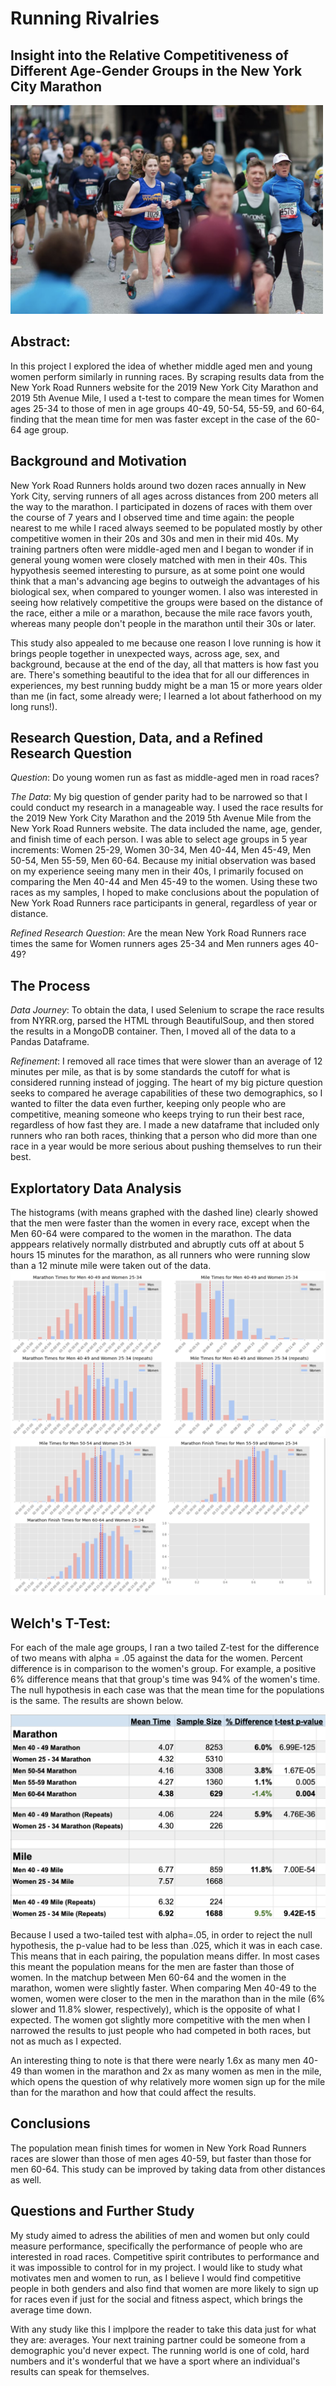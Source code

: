 
# Running Rivalries

## Insight into the Relative Competitiveness of Different Age-Gender Groups in the New York City Marathon

<img src="img/img1.png" width="500">

## Abstract: 

In this project I explored the idea of whether middle aged men and young women perform similarly in running races.  By scraping results data from the New York Road Runners website for the 2019 New York City Marathon and 2019 5th Avenue Mile, I used a t-test to compare the mean times for Women ages 25-34 to those of men in age groups 40-49, 50-54, 55-59, and 60-64, finding that the mean time for men was faster except in the case of the 60-64 age group.


## Background and Motivation
New York Road Runners holds around two dozen races annually in New York City, serving runners of all ages across distances from 200 meters all the way to the marathon.  I participated in dozens of races with them over the course of 7 years and I observed time and time again: the people nearest to me while I raced always seemed to be populated mostly by other competitive women in their 20s and 30s and men in their mid 40s.  My training partners often were middle-aged men and I began to wonder if in general young women were closely matched with men in their 40s. This hypyothesis seemed interesting to pursure, as at some point one would think that a man's advancing age begins to outweigh the advantages of his biological sex, when compared to younger women.  I also was interested in seeing how relatively competitive the groups were based on the distance of the race, either a mile or a marathon, because the mile race favors youth, whereas many people don't people in the marathon until their 30s or later.

This study also appealed to me because one reason I love running is how it brings people together in unexpected ways, across age, sex, and background, because at the end of the day, all that matters is how fast you are.  There's something beautiful to the idea that for all our differences in experiences, my best running buddy might be a man 15 or more years older than me (in fact, some already were; I learned a lot about fatherhood on my long runs!).

## Research Question, Data, and a Refined Research Question

*Question*: Do young women run as fast as middle-aged men in road races?

*The Data*: My big question of gender parity had to be narrowed so that I could conduct my research in a manageable way.  I used the race results for the 2019 New York City Marathon and the 2019 5th Avenue Mile from the New York Road Runners website.  The data included the name, age, gender, and finish time of each person.  I was able to select age groups in 5 year increments: Women 25-29, Women 30-34, Men 40-44, Men 45-49, Men 50-54, Men 55-59, Men 60-64.  Because my initial observation was based on my experience seeing many men in their 40s, I primarily focused on comparing the Men 40-44 and Men 45-49 to the women.  Using these two races as my samples, I hoped to make conclusions about the population of New York Road Runners race participants in general, regardless of year or distance.


*Refined Research Question*: Are the mean New York Road Runners race times the same for Women runners ages 25-34 and Men runners ages 40-49? 

## The Process

*Data Journey*: To obtain the data, I used Selenium to scrape the race results from NYRR.org, parsed the HTML through BeautifulSoup, and then stored the results in a MongoDB container.  Then, I moved all of the data to a Pandas Dataframe.

*Refinement*: I removed all race times that were slower than an average of 12 minutes per mile, as that is by some standards the cutoff for what is considered running instead of jogging.  The heart of my big picture question seeks to compared he average capabilities of these two demographics, so I wanted to filter the data even further, keeping only people who are competitive, meaning someone who keeps trying to run their best race, regardless of how fast they are.  I made a new dataframe that included only runners who ran both races, thinking that a person who did more than one race in a year would be more serious about pushing themselves to run their best.

## Explortatory Data Analysis
The histograms (with means graphed with the dashed line) clearly showed that the men were faster than the women in every race, except when the Men 60-64 were compared to the women in the marathon.  The data apppears relatively normally distrbuted and abruptly cuts off at about 5 hours 15 minutes for the marathon, as all runners who were running slow than a 12 minute mile were taken out of the data.
![](img/img2.png)
![](img/img3.png)

## Welch's T-Test:
For each of the male age groups, I ran a two tailed Z-test for the difference of two means with alpha = .05 against the data for the women.  Percent difference is in comparison to the women's group.  For example, a positive 6% difference means that that group's time was 94% of the women's time.  The null hypothesis in each case was that the mean time for the populations is the same.  The results are shown below.

![](img/img4.png)

Because I used a two-tailed test with alpha=.05, in order to reject the null hypothesis, the p-value had to be less than .025, which it was in each case.  This means that in each pairing, the population means differ.  In most cases this meant the population means for the men are faster than those of women.  In the matchup between Men 60-64 and the women in the marathon, women were slightly faster.  When comparing Men 40-49 to the women, women were closer to the men in the marathon than in the mile (6% slower and 11.8% slower, respectively), which is the opposite of what I expected.  The women got slightly more competitive with the men when I narrowed the results to just people who had competed in both races, but not as much as I expected.

An interesting thing to note is that there were nearly 1.6x as many men 40-49 than women in the marathon and 2x as many women as men in the mile, which opens the question of why relatively more women sign up for the mile than for the marathon and how that could affect the results.


## Conclusions
The population mean finish times for women in New York Road Runners races are slower than those of men ages 40-59, but faster than those for men 60-64.  This study can be improved by taking data from other distances as well.

## Questions and Further Study
My study aimed to adress the abilities of men and women but only could measure performance, specifically the performance of people who are interested in road races.  Competitive spirit contributes to performance and it was impossible to control for in my project.  I would like to study what motivates men and women to run, as I believe I would find competitive people in both genders and also find that women are more likely to sign up for races even if just for the social and fitness aspect, which brings the average time down.

With any study like this I implpore the reader to take this data just for what they are: averages.  Your next training partner could be someone from a demographic you'd never expect.  The running world is one of cold, hard numbers and it's wonderful that we have a sport where an individual's results can speak for themselves.
